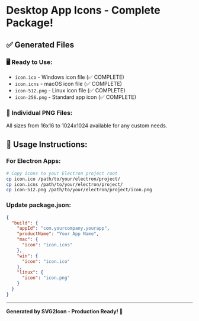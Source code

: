 # Desktop App Icons - Complete Package!

## ✅ Generated Files

### 🖥️ **Ready to Use:**
- `icon.ico` - Windows icon file (✅ COMPLETE)
- `icon.icns` - macOS icon file (✅ COMPLETE)
- `icon-512.png` - Linux icon file (✅ COMPLETE)
- `icon-256.png` - Standard app icon (✅ COMPLETE)

### 📁 **Individual PNG Files:**
All sizes from 16x16 to 1024x1024 available for any custom needs.

## 🚀 **Usage Instructions:**

### **For Electron Apps:**
```bash
# Copy icons to your Electron project root
cp icon.ico /path/to/your/electron/project/
cp icon.icns /path/to/your/electron/project/
cp icon-512.png /path/to/your/electron/project/icon.png
```

### **Update package.json:**
```json
{
  "build": {
    "appId": "com.yourcompany.yourapp",
    "productName": "Your App Name",
    "mac": {
      "icon": "icon.icns"
    },
    "win": {
      "icon": "icon.ico"
    },
    "linux": {
      "icon": "icon.png"
    }
  }
}
```



---
**Generated by SVG2Icon - Production Ready! 🚀**

